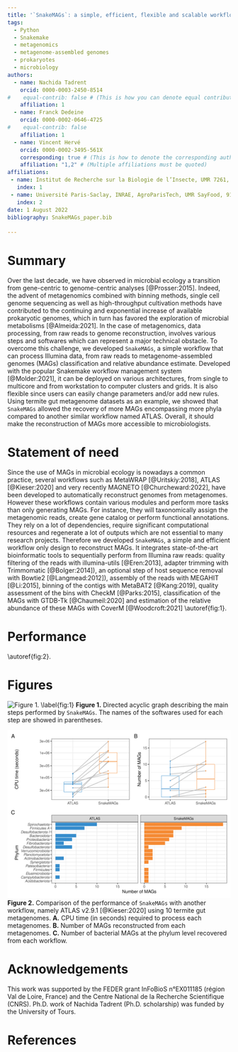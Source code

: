 ```yaml
---
title: '`SnakeMAGs`: a simple, efficient, flexible and scalable workflow to reconstruct prokaryotic genomes from metagenomes'
tags:
  - Python
  - Snakemake
  - metagenomics
  - metagenome-assembled genomes
  - prokaryotes
  - microbiology
authors:
  - name: Nachida Tadrent
    orcid: 0000-0003-2450-8514
#    equal-contrib: false # (This is how you can denote equal contributions between multiple authors)
    affiliation: 1
  - name: Franck Dedeine
    orcid: 0000-0002-0646-4725
#    equal-contrib: false
    affiliation: 1
  - name: Vincent Hervé
    orcid: 0000-0002-3495-561X
    corresponding: true # (This is how to denote the corresponding author)
    affiliation: "1,2" # (Multiple affiliations must be quoted)
affiliations:
 - name: Institut de Recherche sur la Biologie de l’Insecte, UMR 7261, CNRS - Université de Tours, 37200 Tours, France
   index: 1
 - name: Université Paris-Saclay, INRAE, AgroParisTech, UMR SayFood, 91120, Palaiseau, France
   index: 2
date: 1 August 2022
bibliography: SnakeMAGs_paper.bib

---
```


# Summary
Over the last decade, we have observed in microbial ecology a transition from gene-centric to genome-centric analyses [@Prosser:2015]. Indeed, the advent of metagenomics combined with binning methods, single cell genome sequencing as well as high-throughput cultivation methods have contributed to the continuing and exponential increase of available prokaryotic genomes, which in turn has favored the exploration of microbial metabolisms [@Almeida:2021]. In the case of metagenomics, data processing, from raw reads to genome reconstruction, involves various steps and softwares which can represent a major technical obstacle. To overcome this challenge, we developed `SnakeMAGs`, a simple workflow that can process Illumina data, from raw reads to metagenome-assembled genomes (MAGs) classification and relative abundance estimate. Developed with the popular Snakemake workflow management system [@Molder:2021], it can be deployed on various architectures, from single to multicore and from workstation to computer clusters and grids. It is also flexible since users can easily change parameters and/or add new rules. Using termite gut metagenome datasets as an example, we showed that `SnakeMAGs` allowed the recovery of more MAGs encompassing more phyla compared to another similar workflow named ATLAS. Overall, it should make the reconstruction of MAGs more accessible to microbiologists.


# Statement of need
Since the use of MAGs in microbial ecology is nowadays a common practice, several workflows such as MetaWRAP [@Uritskiy:2018], ATLAS [@Kieser:2020] and very recently MAGNETO [@Churcheward:2022], have been developed to automatically reconstruct genomes from metagenomes. However these workflows contain various modules and perform more tasks than only generating MAGs. For instance, they will taxonomically assign the metagenomic reads, create gene catalog or perform functional annotations. They rely on a lot of dependencies, require significant computational resources and regenerate a lot of outputs which are not essential to many research projects. Therefore we developed `SnakeMAGs`, a simple and efficient workflow only design to reconstruct MAGs. It integrates state-of-the-art bioinformatic tools to sequentially perform from Illumina raw reads: quality filtering of the reads with illumina-utils [@Eren:2013], adapter trimming with Trimmomatic [@Bolger:2014]), an optional step of host sequence removal with Bowtie2 [@Langmead:2012]), assembly of the reads with MEGAHIT [@Li:2015], binning of the contigs with MetaBAT2 [@Kang:2019], quality assessment of the bins with CheckM [@Parks:2015], classification of the MAGs with GTDB-Tk [@Chaumeil:2020] and estimation of the relative abundance of these MAGs with CoverM [@Woodcroft:2021] \autoref{fig:1}.

# Performance


\autoref{fig:2}.



# Figures

![Figure 1. \label{fig:1}](Figure_1.png)
**Figure 1.** Directed acyclic graph describing the main steps performed by `SnakeMAGs`. The names of the softwares used for each step are showed in parentheses.



![Figure 2. \label{fig:2}](Figure_2.png)
**Figure 2.** Comparison of the performance of `SnakeMAGs` with another workflow, namely ATLAS v2.9.1 [@Kieser:2020] using 10 termite gut metagenomes. **A.** CPU time (in seconds) required to process each metagenomes. **B.** Number of MAGs reconstructed from each metagenomes. **C.** Number of bacterial MAGs at the phylum level recovered from each workflow.


# Acknowledgements
This work was supported by the FEDER grant InFoBioS n°EX011185 (région Val de Loire, France) and the Centre National de la Recherche Scientifique (CNRS). Ph.D. work of Nachida Tadrent (Ph.D. scholarship) was funded by the University of Tours.

# References

